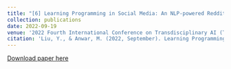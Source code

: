 ```yaml
---
title: "[6] Learning Programming in Social Media: An NLP-powered Reddit Study"
collection: publications
date: 2022-09-19
venue: '2022 Fourth International Conference on Transdisciplinary AI (TransAI)'
citation: 'Liu, Y., & Anwar, M. (2022, September). Learning Programming in Social Media: An NLP-powered Reddit Study. In 2022 Fourth International Conference on Transdisciplinary AI (TransAI) (pp. 55-58). IEEE.'
---
```


[Download paper here](https://ieeexplore.ieee.org/abstract/document/9951458)
